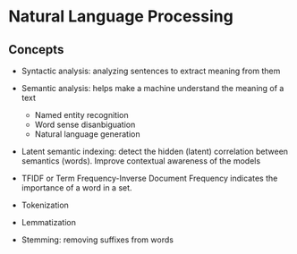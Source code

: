 # Natural Language Processing

## Concepts

- Syntactic analysis: analyzing sentences to extract meaning from them
- Semantic analysis:  helps make a machine understand the meaning of a text
    - Named entity recognition
    - Word sense disanbiguation
    - Natural language generation

- Latent semantic indexing: detect the hidden (latent) correlation between semantics (words). Improve contextual awareness of the models

- TFIDF or Term Frequency-Inverse Document Frequency indicates the importance of a word in a set.

- Tokenization
- Lemmatization
- Stemming: removing suffixes from words